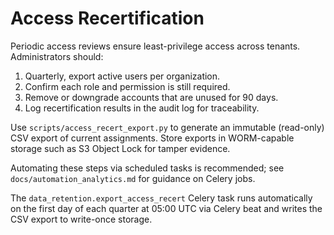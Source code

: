 # Access Recertification

Periodic access reviews ensure least-privilege access across tenants. Administrators should:

1. Quarterly, export active users per organization.
2. Confirm each role and permission is still required.
3. Remove or downgrade accounts that are unused for 90 days.
4. Log recertification results in the audit log for traceability.

Use `scripts/access_recert_export.py` to generate an immutable (read-only) CSV
export of current assignments. Store exports in WORM-capable storage such as S3
Object Lock for tamper evidence.

Automating these steps via scheduled tasks is recommended; see `docs/automation_analytics.md` for guidance on Celery jobs.

The `data_retention.export_access_recert` Celery task runs automatically on the first day of each quarter at 05:00 UTC via Celery beat and writes the CSV export to write-once storage.
